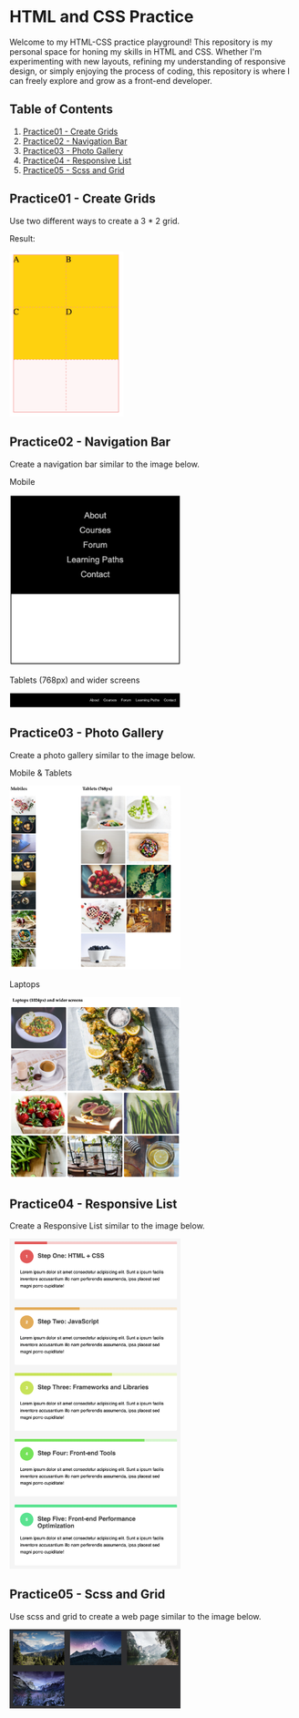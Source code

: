 # HTML and CSS Practice

Welcome to my HTML-CSS practice playground! This repository is my personal space for honing my skills in HTML and CSS. Whether I'm experimenting with new layouts, refining my understanding of responsive design, or simply enjoying the process of coding, this repository is where I can freely explore and grow as a front-end developer.

## Table of Contents

1. [Practice01 - Create Grids](#practice01---create-grids)
2. [Practice02 - Navigation Bar](#practice02---navigation-bar)
3. [Practice03 - Photo Gallery](#practice03---photo-gallery)
4. [Practice04 - Responsive List](#practice04---responsive-list)
5. [Practice05 - Scss and Grid](#practice05---scss-and-grid)

## Practice01 - Create Grids

Use two different ways to create a 3 \* 2 grid.

Result:

<img src="/practice01-create-grid/result.png" width="200">

## Practice02 - Navigation Bar

Create a navigation bar similar to the image below.

Mobile

<img src="/practice02-navigation-bar/assets/images/mobile.png" width="300">

Tablets (768px) and wider screens

<img src="/practice02-navigation-bar/assets/images/tablets.png" width="300">

## Practice03 - Photo Gallery

Create a photo gallery similar to the image below.

Mobile & Tablets

<img src="/practice03-photo-gallery/assets/images/mobile&tablets.png" width="300">

Laptops

<img src="/practice03-photo-gallery/assets/images/laptops.png" width="300">

## Practice04 - Responsive List

Create a Responsive List similar to the image below.

<img src="/practice04-responsive-list/result.png" width="300">

## Practice05 - Scss and Grid

Use scss and grid to create a web page similar to the image below.

<img src="/practice05-scss-and-grid/result.png" width="300">
